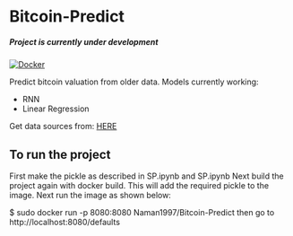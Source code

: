 # Bitcoin-Predict
##### Project is currently under development
[![Docker](https://github.com/Naman1997/Bitcoin-Predict/actions/workflows/dockerpublish.yml/badge.svg)](https://github.com/Naman1997/Bitcoin-Predict/actions/workflows/dockerpublish.yml)

Predict bitcoin valuation from older data.
Models currently working:
  - RNN
  - Linear Regression

Get data sources from:
[HERE](https://www.kaggle.com/mczielinski/bitcoin-historical-data)

## To run the project
First make the pickle as described in SP.ipynb and SP.ipynb
Next build the project again with docker build. This will add the required pickle to the image.
Next run the image as shown below:

$ sudo docker run -p 8080:8080  Naman1997/Bitcoin-Predict
then go to
http://localhost:8080/defaults
